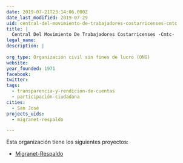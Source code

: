 ```yaml
---
date: 2019-07-21T23:14:06.000Z
date_last_modified: 2019-07-29
uid: central-del-movimiento-de-trabajadores-costarricenses-cmtc
title: |
  Central Del Movimiento De Trabajadores Costarricenses -Cmtc-
legal_name: 
description: |
  
org_type: Organización civil sin fines de lucro (ONG)
website: 
year_founded: 1971
facebook: 
twitter: 
tags:
  - transparencia-y-rendicion-de-cuentas
  - participación-ciudadana
cities: 
  - San José
projects_uids:
  - migranet-respaldo

---
```


Esta organización tiene los siguientes proyectos:

- [Migranet-Respaldo](/proyectos/migranet-respaldo)
